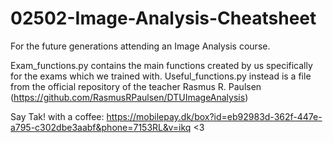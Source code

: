 # 02502-Image-Analysis-Cheatsheet

For the future generations attending an Image Analysis course.

Exam_functions.py contains the main functions created by us specifically for the exams which we trained with.
Useful_functions.py instead is a file from the official repository of the teacher Rasmus R. Paulsen (https://github.com/RasmusRPaulsen/DTUImageAnalysis)


Say Tak! with a coffee: https://mobilepay.dk/box?id=eb92983d-362f-447e-a795-c302dbe3aabf&phone=7153RL&v=ikq <3
